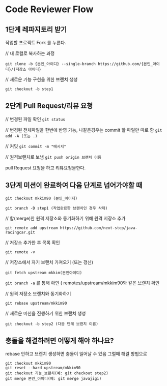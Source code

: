 # Code Reviewer Flow

## 1단계 레파지토리 받기 

작업할 프로젝트 Fork 를 누른다. 

// 내 로컬로 복사하는 과정

```git clone -b {본인_아이디} --single-branch https://github.com/{본인_아이디}/{저장소 아이디}```

// 새로운 기능 구현을 위한 브랜치 생성

```git checkout -b step1```


## 2단계 Pull Request/리뷰 요청

// 변경된 파일 확인
```git status ```

// 변경된 전체파일을 한번에 반영 가능, 나같은경우는 commit 할 파일만 따로 함
```git add -A (또는 .) ```

// 커밋
```git commit -m "메시지"```

// 원격브랜치로 보냄
```git push origin 브랜치 이름```

pull Request 요청을 하고 리뷰요청을한다.




## 3단계 미션이 완료하여 다음 단계로 넘어가야할 때 

```git checkout mkkim90 (본인_아이디)```

```git branch -D step1 (작업완료한 브랜치인 경우 삭제)```


// 합(merge)한 원격 저장소와 동기화하기 위해 원격 저장소 추가

```git remote add upstream https://github.com/next-step/java-racingcar.git```

// 저장소 추가한 후 목록 확인

```git remote -v ```


// 저장소에서 자기 브랜치 가져오기 (또는 갱신)

```git fetch upstream mkkim(본인아이디)```

```git branch -a``` 를 통해 확인 ( remotes/upstream/mkkim90와 같은 브랜치 확인


// 원격 저장소 브랜치와 동기화하기

```git rebase upstream/mkkim90```

// 새로운 미션을 진행하기 위한 브랜치 생성

```git checkout -b step2 (다음 단계 브랜치 이름)```



## 충돌을 해결하려면 어떻게 해야 하나요?

rebase 안하고 브랜치 생성하면 충돌이 일어날 수 있음 그럴때 해결 방법으로 

```
git checkout mkkim90
git reset --hard upstream/mkkim90
git checkout 기능_브랜치(예: git checkout step2)
git merge 본인_아이디(예: git merge javajigi)
```
